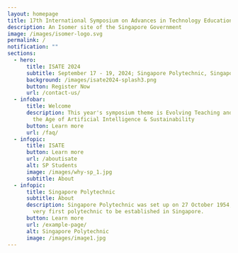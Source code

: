 ```yaml
---
layout: homepage
title: 17th International Symposium on Advances in Technology Education (ISATE) 2024
description: An Isomer site of the Singapore Government
image: /images/isomer-logo.svg
permalink: /
notification: ""
sections:
  - hero:
      title: ISATE 2024
      subtitle: September 17 - 19, 2024; Singapore Polytechnic, Singapore
      background: /images/isate2024-splash3.png
      button: Register Now
      url: /contact-us/
  - infobar:
      title: Welcome
      description: This year's symposium theme is Evolving Teaching and Learning in
        the Age of Artificial Intelligence & Sustainability
      button: Learn more
      url: /faq/
  - infopic:
      title: ISATE
      button: Learn more
      url: /aboutisate
      alt: SP Students
      image: /images/why-sp_1.jpg
      subtitle: About
  - infopic:
      title: Singapore Polytechnic
      subtitle: About
      description: Singapore Polytechnic was set up on 27 October 1954, making it the
        very first polytechnic to be established in Singapore.
      button: Learn more
      url: /example-page/
      alt: Singapore Polytechnic
      image: /images/image1.jpg
---
```

